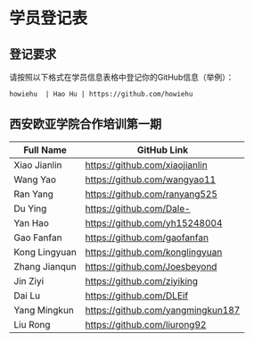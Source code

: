 # 学员登记表

## 登记要求

请按照以下格式在学员信息表格中登记你的GitHub信息（举例）：

```markdown
howiehu  | Hao Hu | https://github.com/howiehu
```

## 西安欧亚学院合作培训第一期

Full Name | GitHub Link
--------- | -----------
Xiao Jianlin | https://github.com/xiaojianlin
Wang Yao | https://github.com/wangyao11
Ran Yang | https://github.com/ranyang525
Du Ying | https://github.com/Dale-
Yan Hao | https://github.com/yh15248004
Gao Fanfan | https://github.com/gaofanfan
Kong Lingyuan | https://github.com/konglingyuan
Zhang Jianqun | https://github.com/Joesbeyond
Jin Ziyi | https://github.com/ziyiking
Dai Lu | https://github.com/DLEif
Yang Mingkun | https://github.com/yangmingkun187
Liu Rong | https://github.com/liurong92
